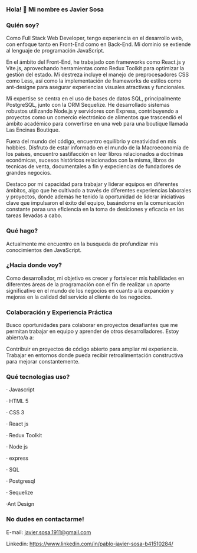 ### Hola! 👋 Mi nombre es Javier Sosa

### Quién soy?

Como Full Stack Web Developer, tengo experiencia en el desarrollo web, con enfoque tanto en Front-End como en Back-End. Mi dominio se extiende al lenguaje de programación JavaScript.

En el ámbito del Front-End, he trabajado con frameworks como React.js y Vite.js, aprovechando herramientas como Redux Toolkit para optimizar la gestión del estado. Mi destreza incluye el manejo de preprocesadores CSS como Less, así como la implementación de frameworks de estilos como ant-designe para asegurar experiencias visuales atractivas y funcionales.

Mi expertise se centra en el uso de bases de datos SQL, principalmente PostgreSQL, junto con la ORM Sequelize. He desarrollado sistemas robustos utilizando Node.js y servidores con Express, contribuyendo a proyectos como un comercio electrónico de alimentos que trascendió el ámbito académico para convertirse en una web para una boutique llamada Las Encinas Boutique.

Fuera del mundo del código, encuentro equilibrio y creatividad en mis hobbies. Disfruto de estar informado en el mundo de la Macroeconomía de los paises, encuentro sastifacción en leer libros relacionados a doctrinas económicas, sucesos históricos relacionados con la misma, libros de tecnicas de venta, documentales a fin y expeciencias de fundadores de grandes negocios.

Destaco por mi capacidad para trabajar y liderar equipos en diferentes ámbitos, algo que he cultivado a través de diferentes experiencias laborales y proyectos, donde además he tenido la oportunidad de liderar iniciativas clave que impulsaron el éxito del equipo, basándome en la comunicación constante paraa una eficiencia en la toma de desiciones y eficacia en las tareas llevadas a cabo.

### Qué hago?

Actualmente me encuentro en la busqueda de profundizar mis conocimientos den JavaScript.

### ¿Hacia donde voy?

Como desarrollador, mi objetivo es crecer y fortalecer mis habilidades en diferentes áreas de la programación con el fin de realizar un aporte significativo en el mundo de los negocios en cuanto a la expanción y mejoras en la calidad del servicio al cliente de los negocios.

### Colaboración y Experiencia Práctica

Busco oportunidades para colaborar en proyectos desafiantes que me permitan trabajar en equipo y aprender de otros desarrolladores. Estoy abierto/a a:

Contribuir en proyectos de código abierto para ampliar mi experiencia.
Trabajar en entornos donde pueda recibir retroalimentación constructiva para mejorar constantemente.

### Qué tecnologias uso?

· Javascript

· HTML 5

· CSS 3

· React js

· Redux Toolkit

· Node js

· express

· SQL

· Postgresql

· Sequelize

·Ant Design

### No dudes en contactarme!

E-mail: javier.sosa.1911@gmail.com

Linkedin: https://www.linkedin.com/in/pablo-javier-sosa-b41510284/
